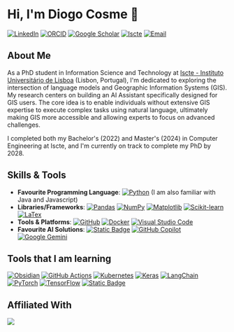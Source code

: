 # Hi, I'm Diogo Cosme 👋
[![LinkedIn](https://custom-icon-badges.demolab.com/badge/LinkedIn-0A66C2?logo=linkedin-white&logoColor=fff)](https://www.linkedin.com/in/diogofmcosme)
[![ORCID](https://img.shields.io/badge/Orcid-orcid?logo=orcid&logoColor=white&labelColor=%23A6CE39&color=%23A6CE39&link=https%3A%2F%2Fscholar.google.com%2Fcitations%3Fuser%3DCG3UXxcAAAAJ%26hl%3Dpt-PT%26authuser%3D1
)](https://orcid.org/0009-0001-1245-286X)
[![Google Scholar](https://img.shields.io/badge/Scholar-google?logo=googlescholar&logoColor=white&label=Google&labelColor=%234285F4&color=%234285F4&link=https%3A%2F%2Fscholar.google.com%2Fcitations%3Fuser%3DCG3UXxcAAAAJ%26hl%3Dpt-PT%26authuser%3D1
)](https://scholar.google.com/citations?user=CG3UXxcAAAAJ&hl=pt-PT&authuser=1)
[![Iscte](https://img.shields.io/badge/IUL%20page-page?label=Iscte%20-%20&labelColor=0d28c2&color=%230d28c2)](https://ciencia.iscte-iul.pt/authors/diogo-cosme/cv)
[![Email](https://img.shields.io/badge/Email-page?label=%F0%9F%93%A7&labelColor=%2335c0f0&color=%2335c0f0)](mailto:Diogo_Cosme@iscte-iul.pt)

## About Me

As a PhD student in Information Science and Technology at [Iscte - Instituto Universitário de Lisboa](https://www.iscte-iul.pt/) (Lisbon, Portugal), I'm dedicated to exploring the intersection of language models and Geographic Information Systems (GIS). My research centers on building an AI Assistant specifically designed for GIS users. The core idea is to enable individuals without extensive GIS expertise to execute complex tasks using natural language, ultimately making GIS more accessible and allowing experts to focus on advanced challenges. 

I completed both my Bachelor's (2022) and Master's (2024) in Computer Engineering at Iscte, and I'm currently on track to complete my PhD by 2028.

## Skills & Tools
- **Favourite Programming Language**: 	[![Python](https://img.shields.io/badge/Python-3776AB?logo=python&logoColor=fff)](#) (I am also familiar with Java and Javascript)
- **Libraries/Frameworks**: [![Pandas](https://img.shields.io/badge/Pandas-150458?logo=pandas&logoColor=fff)](#) [![NumPy](https://img.shields.io/badge/NumPy-4DABCF?logo=numpy&logoColor=fff)](#) [![Matplotlib](https://custom-icon-badges.demolab.com/badge/Matplotlib-71D291?logo=matplotlib&logoColor=fff)](#) [![Scikit-learn](https://img.shields.io/badge/-scikit--learn-%23F7931E?logo=scikit-learn&logoColor=white)](#) [![LaTex](https://img.shields.io/badge/LaTex-page?logo=latex&labelColor=%23008080&color=%23008080)](#)
- **Tools & Platforms**: [![GitHub](https://img.shields.io/badge/GitHub-%23121011.svg?logo=github&logoColor=white)](#) [![Docker](https://img.shields.io/badge/Docker-2496ED?logo=docker&logoColor=fff)](#) [![Visual Studio Code](https://custom-icon-badges.demolab.com/badge/Visual%20Studio%20Code-0078d7.svg?logo=vsc&logoColor=white)](#)
- **Favourite AI Solutions**:  [![Static Badge](https://img.shields.io/badge/NotebookLM-page?logo=notebooklm&labelColor=%23000000&color=%23000000)](https://notebooklm.google.com/) [![GitHub Copilot](https://img.shields.io/badge/GitHub%20Copilot-000?logo=githubcopilot&logoColor=fff)](https://github.com/features/copilot) [![Google Gemini](https://img.shields.io/badge/Google%20Gemini-886FBF?logo=googlegemini&logoColor=fff)](https://gemini.google.com/app)

## Tools that I am learning
[![Obsidian](https://img.shields.io/badge/Obsidian-%23483699.svg?&logo=obsidian&logoColor=white)](https://obsidian.md/)
[![GitHub Actions](https://img.shields.io/badge/GitHub_Actions-2088FF?logo=github-actions&logoColor=white)](https://github.com/features/actions)
[![Kubernetes](https://img.shields.io/badge/Kubernetes-326CE5?logo=kubernetes&logoColor=fff)](https://kubernetes.io/)
[![Keras](https://img.shields.io/badge/Keras-D00000?logo=keras&logoColor=fff)](https://www.langchain.com/)
[![LangChain](https://img.shields.io/badge/LangChain-1c3c3c.svg?logo=langchain&logoColor=white)](https://www.langchain.com/)
[![PyTorch](https://img.shields.io/badge/PyTorch-ee4c2c?logo=pytorch&logoColor=white)](https://pytorch.org/)
[![TensorFlow](https://img.shields.io/badge/TensorFlow-ff8f00?logo=tensorflow&logoColor=white)](https://www.tensorflow.org)
[![Static Badge](https://img.shields.io/badge/Streamlit-page?logo=streamlit&logoColor=white&labelColor=%23FF4B4B&color=%23FF4B4B)](https://streamlit.io/)

## Affiliated With
<img src="logos/istar.jpg" style="max-width:350px;">
